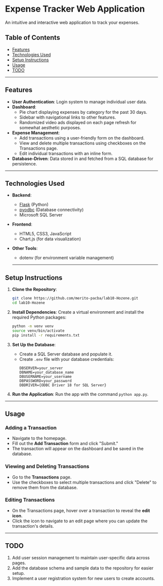 # Expense Tracker Web Application

An intuitive and interactive web application to track your expenses.

## Table of Contents

- [Features](#features)
- [Technologies Used](#technologies-used)
- [Setup Instructions](#setup-instructions)
- [Usage](#usage)
- [TODO](#todo)

---

## Features

- **User Authentication**: Login system to manage individual user data.
- **Dashboard**:
  - Pie chart displaying expenses by category for the past 30 days.
  - Sidebar with navigational links to other features.
  - Randomized video ads displayed on each page refresh for somewhat aesthetic purposes.
- **Expense Management**:
  - Add transactions using a user-friendly form on the dashboard.
  - View and delete multiple transactions using checkboxes on the Transactions page.
  - Edit individual transactions with an inline form.
- **Database-Driven**: Data stored in and fetched from a SQL database for persistence.

---

## Technologies Used

- **Backend**:
  - [Flask](https://flask.palletsprojects.com/) (Python)
  - [pyodbc](https://pypi.org/project/pyodbc/) (Database connectivity)
  - Microsoft SQL Server
- **Frontend**:
  - HTML5, CSS3, JavaScript
  - Chart.js (for data visualization)
- **Other Tools**:
  - dotenv (for environment variable management)

  ---

## Setup Instructions

1. **Clone the Repository**:
   ```bash
   git clone https://github.com/merito-pacba/lab10-Hozene.git
   cd lab10-Hozene
   ```

2. **Install Dependencies**:
   Create a virtual environment and install the required Python packages:
   ```bash
   python -m venv venv
   source venv/bin/activate  
   pip install -r requirements.txt
   ```

3. **Set Up the Database**:
   - Create a SQL Server database and populate it.
   - Create `.env` file with your database credentials:
     ```
     DBSERVER=your_server
     DBNAME=your_database_name
     DBUSERNAME=your_username
     DBPASSWORD=your_password
     DBDRIVER={ODBC Driver 18 for SQL Server}
     ```

4. **Run the Application**:
   Run the app with the command `python app.py`.  

---

## Usage

### Adding a Transaction
- Navigate to the homepage.
- Fill out the **Add Transaction** form and click "Submit."
- The transaction will appear on the dashboard and be saved in the database.

### Viewing and Deleting Transactions
- Go to the **Transactions** page.
- Use the checkboxes to select multiple transactions and click "Delete" to remove them from the database.

### Editing Transactions
- On the Transactions page, hover over a transaction to reveal the **edit icon**.
- Click the icon to navigate to an edit page where you can update the transaction's details.

---

## TODO

1. Add user session management to maintain user-specific data across pages.
2. Add the database schema and sample data to the repository for easier setup.
3. Implement a user registration system for new users to create accounts.